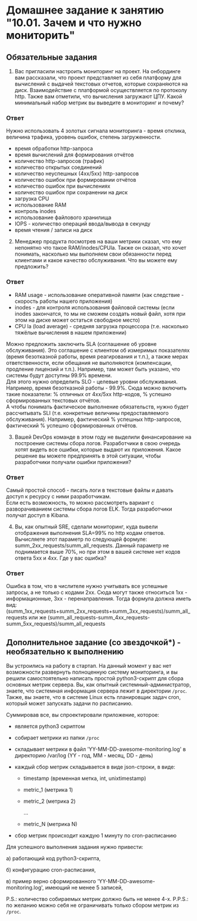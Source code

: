 # Домашнее задание к занятию "10.01. Зачем и что нужно мониторить"

## Обязательные задания

1. Вас пригласили настроить мониторинг на проект. На онбординге вам рассказали, что проект представляет из себя 
платформу для вычислений с выдачей текстовых отчетов, которые сохраняются на диск. Взаимодействие с платформой 
осуществляется по протоколу http. Также вам отметили, что вычисления загружают ЦПУ. Какой минимальный набор метрик вы
выведите в мониторинг и почему?

### Ответ
Нужно использовать 4 золотых сигнала мониторинга - время отклика, величина трафика, уровень ошибок, степень загруженности.  
- время обработки http-запроса
- время вычислений для формирования отчётов
- количество http-запросов (трафик)
- количество открытых соединений
- количество неуспешных (4xx/5xx) http-запросов
- количество ошибок при формировании отчётов
- количество ошибок при вычислениях
- количество ошибок при сохранении на диск
- загрузка CPU
- использование RAM
- контроль inodes
- использование файлового хранилища
- IOPS - количество операций ввода/вывода в секунду
- время чтения / записи на диск


2. Менеджер продукта посмотрев на ваши метрики сказал, что ему непонятно что такое RAM/inodes/CPUla. Также он сказал, 
что хочет понимать, насколько мы выполняем свои обязанности перед клиентами и какое качество обслуживания. Что вы 
можете ему предложить?

### Ответ
- RAM usage - использование оперативной памяти (как следствие - скорость работы нашего приложения)  
- inodes - для контроля использования файловой системы (если inodes закончатся, то мы не сможем создать новый файл, хотя при этом на диске может остаться свободное место)    
- CPU la (load average) - средняя загрузка процессора (т.е. насколько тяжёлые вычисления в нашем приложении)

Можно предложить заключить SLA (соглашение об уровне обслуживания). Это соглашение с клиентом об измеримых показателях (время безотказной работы, время реагирования и т.п.), 
а также мерах ответственности, если обещания не выполняются (компенсации, продление лицензий и т.п.). Например, там может быть указано, что системы будут доступны 99.9% времени.  
Для этого нужно определить SLO - целевые уровни обслуживания. Например, время безотказной работы - 99.9%. Сюда можно включить такие показатели: % отличных от 4xx/5xx http-кодов, 
% успешно сформированных текстовых отчётов.  
А чтобы понимать фактическое выполнение обязательств, нужно будет рассчитывать SLI (т.е. конкретные величины предоставляемого обслуживания). Например, фактический % 
успешных http-запросов, фактический % успешно сформированных отчётов.


3. Вашей DevOps команде в этом году не выделили финансирование на построение системы сбора логов. Разработчики в свою 
очередь хотят видеть все ошибки, которые выдают их приложения. Какое решение вы можете предпринять в этой ситуации, 
чтобы разработчики получали ошибки приложения?

### Ответ
Самый простой способ - писать логи в текстовые файлы и давать доступ к ресурсу с ними разработчикам.  
Если есть возможность, то можно рассмотреть вариант с разворачиванием системы сбора логов ELK. Тогда разработчики получат доступ в Kibana.


4. Вы, как опытный SRE, сделали мониторинг, куда вывели отображения выполнения SLA=99% по http кодам ответов. 
Вычисляете этот параметр по следующей формуле: summ_2xx_requests/summ_all_requests. Данный параметр не поднимается выше 
70%, но при этом в вашей системе нет кодов ответа 5xx и 4xx. Где у вас ошибка?

### Ответ
Ошибка в том, что в числителе нужно учитывать все успешные запросы, а не только с кодами 2xx. Сюда могут также относиться 1xx - информационные, 
3xx - перенаправления. Тогда формула должна иметь вид: (summ_1xx_requests+summ_2xx_requests+summ_3xx_requests)/summ_all_requests или же
(summ_all_requests-summ_4xx_requests-summ_5xx_requests)/summ_all_requests

## Дополнительное задание (со звездочкой*) - необязательно к выполнению

Вы устроились на работу в стартап. На данный момент у вас нет возможности развернуть полноценную систему 
мониторинга, и вы решили самостоятельно написать простой python3-скрипт для сбора основных метрик сервера. Вы, как 
опытный системный-администратор, знаете, что системная информация сервера лежит в директории `/proc`. 
Также, вы знаете, что в системе Linux есть  планировщик задач cron, который может запускать задачи по расписанию.

Суммировав все, вы спроектировали приложение, которое:
- является python3 скриптом
- собирает метрики из папки `/proc`
- складывает метрики в файл 'YY-MM-DD-awesome-monitoring.log' в директорию /var/log 
(YY - год, MM - месяц, DD - день)
- каждый сбор метрик складывается в виде json-строки, в виде:
  + timestamp (временная метка, int, unixtimestamp)
  + metric_1 (метрика 1)
  + metric_2 (метрика 2)
  
     ...
     
  + metric_N (метрика N)
  
- сбор метрик происходит каждую 1 минуту по cron-расписанию

Для успешного выполнения задания нужно привести:

а) работающий код python3-скрипта,

б) конфигурацию cron-расписания,

в) пример верно сформированного 'YY-MM-DD-awesome-monitoring.log', имеющий не менее 5 записей,

P.S.: количество собираемых метрик должно быть не менее 4-х.
P.P.S.: по желанию можно себя не ограничивать только сбором метрик из `/proc`.


